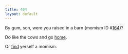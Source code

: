 ```yaml
---
title: 404
layout: default
---
```

By gum, son, were you raised in a barn (momism ID #[164](/list.html#momism_id164))?

Do like the cows and go [home](/index.html).

Or [find](/search.html) yerself a momism.
